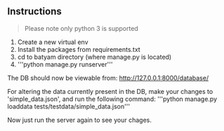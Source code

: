 ## Instructions

> Please note only python 3 is supported

1. Create a new virtual env 
2. Install the packages from requirements.txt
3. cd to batyam directory (where manage.py is located)
4. '''python manage.py runserver'''

The DB should now be viewable from: http://127.0.0.1:8000/database/

For altering the data currently present in the DB,
make your changes to 'simple_data.json', and run the following command:
'''python manage.py loaddata tests/testdata/simple_data.json'''

Now just run the server again to see your chages.

